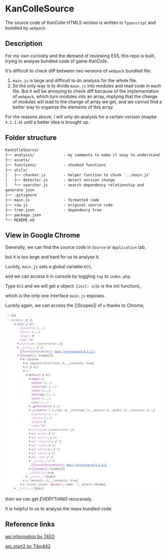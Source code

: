 # KanColleSource

The source code of KanColle HTML5 version is written in `Typescript` and bundled by `webpack`.

## Description

For my own curiosity and the demand of reviewing ES5, this repo is built, trying to analyse bundled code of game *KanColle*.

It's difficult to check diff between two versions of `webpack` bundled file:

1. `main.js` is large and difficult to do analysis for the whole file.
2. So the only way is to divide `main.js` into modules and read code in each file. But it will be annoying to check diff 
because of the implementation of `webpack`, which turn modules into an array, implying that the change of modules will lead 
to the change of array we get, and we cannot find a better way to organize the elements of this array.

For the reasons above, I will only do analysis for a certain version (maybe `4.1.1.6`) until a better idea is brought up.

## Folder structure

    KanColleSource/
    ├── analysis/             - my comments to make it easy to understand
    ├── assets/
    ├── functions/            - chunked functions
    ├── utils/
    │   ├── chunker.js        - helper function to chunk `../main.js`
    │   ├── detector.js       - detect version change
    │   └── searcher.js       - search dependency relationship and generate json
    ├── .gitignore
    ├── main.js               - formatted code
    ├── raw.js                - original source code
    ├── tree.json             - dependency tree
    ├── package.json
    └── README.md

## View in Google Chrome

Generally, we can find the source code in `Source` or `Application` tab,

but it is too large and hard for us to analyse it.

Luckily, `main.js` sets a global variable `KCS`,

and we can access it in console by toggling `top` to `index.php`.

Type `KCS` and we will get a object: `{init: o}`(`o` is the init function),

which is the only one interface `main.js` exposes.

Luckily again, we can access the [[Scopes\]\] of `o` thanks to Chrome,

![](assets/console.png)

then we can get *EVERYTHING* recursively.

It is helpful to us to analyse the mass bundled code.

## Reference links

[api information by 74EO](https://github.com/andanteyk/ElectronicObserver/blob/develop/ElectronicObserver/Other/Information/apilist.txt)

[api_start2 by Tibo442](https://github.com/Tibo442/api_start2)